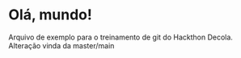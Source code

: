 <!-- @format -->

# Olá, mundo!

Arquivo de exemplo para o treinamento de git do Hackthon Decola.
Alteração vinda da master/main
